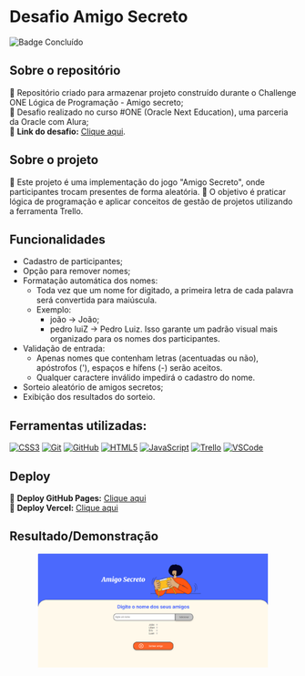 # Desafio Amigo Secreto

![Badge Concluído](http://img.shields.io/static/v1?label=STATUS&message=CONCLUÍDO&color=GREEN&style=for-the-badge)

## Sobre o repositório
🔹 Repositório criado para armazenar projeto construído durante o Challenge ONE Lógica de Programação - Amigo secreto;  
🔹 Desafio realizado no curso #ONE (Oracle Next Education), uma  parceria da Oracle com Alura;  
🔹 **Link do desafio:** [Clique aqui](https://cursos.alura.com.br/course/logica-programacao-challenge-amigo-secreto).  

## Sobre o projeto
🔹 Este projeto é uma implementação do jogo "Amigo Secreto", onde participantes trocam presentes de forma aleatória. 
🔹 O objetivo é praticar lógica de programação e aplicar conceitos de gestão de projetos utilizando a ferramenta Trello.

## Funcionalidades
- Cadastro de participantes;
- Opção para remover nomes;
- Formatação automática dos nomes:
    - Toda vez que um nome for digitado, a primeira letra de cada palavra será convertida para maiúscula.
    - Exemplo:
        - joão → João;
        - pedro luiZ → Pedro Luiz.
    Isso garante um padrão visual mais organizado para os nomes dos participantes.
- Validação de entrada:
    - Apenas nomes que contenham letras (acentuadas ou não), apóstrofos ('), espaços e hífens (-) serão aceitos.
    - Qualquer caractere inválido impedirá o cadastro do nome.
- Sorteio aleatório de amigos secretos;
- Exibição dos resultados do sorteio.

##  Ferramentas utilizadas:
[![CSS3](https://img.shields.io/badge/CSS3-000?style=for-the-badge&logo=css3&logoColor=30A3DC)]()
[![Git](https://img.shields.io/badge/Git-000?style=for-the-badge&logo=git&logoColor=E94D5F)](https://git-scm.com/doc) 
[![GitHub](https://img.shields.io/badge/GitHub-000?style=for-the-badge&logo=github&logoColor=30A3DC)](https://docs.github.com/)
[![HTML5](https://img.shields.io/badge/HTML5-000?style=for-the-badge&logo=html5&logoColor=E94D5F)]() 
[![JavaScript](https://img.shields.io/badge/JavaScript-000?style=for-the-badge&logo=javascript&logoColor=30A3DC)]()
[![Trello](https://img.shields.io/badge/Trello-000?style=for-the-badge&logo=trello&logoColor=007ACC)](https://trello.com/)
[![VSCode](https://img.shields.io/badge/VS_Code-000?style=for-the-badge&logo=visual-studio-code&logoColor=007ACC)]()

## Deploy
🔹 **Deploy GitHub Pages:** [Clique aqui]()  
🔹 **Deploy Vercel:** [Clique aqui]()


## Resultado/Demonstração
<p align="center">
  <img src="assets/print-tela.png" alt="Resultado" style="width: 80%; max-width: 1000px;"/>
</p>

